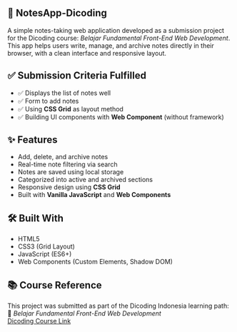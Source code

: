 ## 📒 NotesApp-Dicoding
A simple notes-taking web application developed as a submission project for the Dicoding course: _Belajar Fundamental Front-End Web Development_. This app helps users write, manage, and archive notes directly in their browser, with a clean interface and responsive layout.

## **✅ Submission Criteria Fulfilled**
- ✅ Displays the list of notes well
- ✅ Form to add notes
- ✅ Using **CSS Grid** as layout method
- ✅ Building UI components with **Web Component** (without framework)

## **✨ Features**
- Add, delete, and archive notes
- Real-time note filtering via search
- Notes are saved using local storage
- Categorized into active and archived sections
- Responsive design using **CSS Grid**
- Built with **Vanilla JavaScript** and **Web Components**

## **🛠️ Built With**
- HTML5
- CSS3 (Grid Layout)
- JavaScript (ES6+)
- Web Components (Custom Elements, Shadow DOM)

## **📚 Course Reference**
This project was submitted as part of the Dicoding Indonesia learning path:  
🔗 _Belajar Fundamental Front-End Web Development_  
[Dicoding Course Link](https://www.dicoding.com/academies/163)
